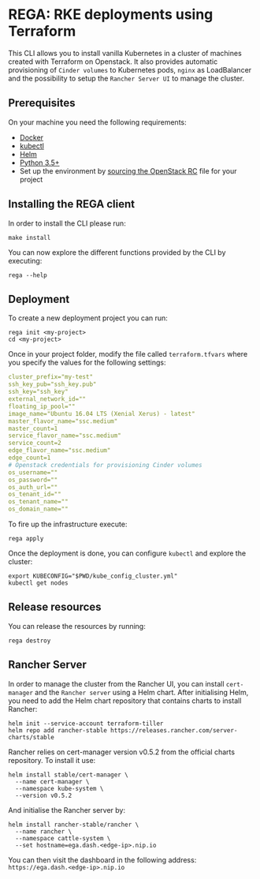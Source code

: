 # REGA: RKE deployments using Terraform

This CLI allows you to install vanilla Kubernetes in a cluster of machines created with Terraform on Openstack. It also provides automatic provisioning of `Cinder volumes` to Kubernetes pods, `nginx` as LoadBalancer and the possibility to setup the `Rancher Server UI` to manage the cluster.

## Prerequisites
On your machine you need the following requirements:

- [Docker](https://www.docker.com/)
- [kubectl](https://kubernetes.io/docs/tasks/tools/install-kubectl/)
- [Helm](https://github.com/helm/helm/releases)
- [Python 3.5+](https://www.python.org/downloads/)
- Set up the environment by [sourcing the OpenStack RC](https://docs.openstack.org/zh_CN/user-guide/common/cli-set-environment-variables-using-openstack-rc.html) file for your project


## Installing the REGA client

In order to install the CLI please run:
```
make install
```
You can now explore the different functions provided by the CLI by executing:
```
rega --help
```

## Deployment

To create a new deployment project you can run:
```
rega init <my-project>
cd <my-project>
```
Once in your project folder, modify the file called `terraform.tfvars` where you specify the values for the following settings:

```yml
cluster_prefix="my-test"
ssh_key_pub="ssh_key.pub"
ssh_key="ssh_key"
external_network_id=""
floating_ip_pool=""
image_name="Ubuntu 16.04 LTS (Xenial Xerus) - latest"
master_flavor_name="ssc.medium"
master_count=1
service_flavor_name="ssc.medium"
service_count=2
edge_flavor_name="ssc.medium"
edge_count=1
# Openstack credentials for provisioning Cinder volumes
os_username=""
os_password=""
os_auth_url=""
os_tenant_id=""
os_tenant_name=""
os_domain_name=""
```

To fire up the infrastructure execute:
```
rega apply
```

Once the deployment is done, you can configure `kubectl` and explore the cluster:

```
export KUBECONFIG="$PWD/kube_config_cluster.yml"
kubectl get nodes
```

## Release resources

You can release the resources by running:

```
rega destroy
```

## Rancher Server

In order to manage the cluster from the Rancher UI, you can install `cert-manager` and the `Rancher server` using a Helm chart. After initialising Helm, you need to add the Helm chart repository that contains charts to install Rancher:

```
helm init --service-account terraform-tiller
helm repo add rancher-stable https://releases.rancher.com/server-charts/stable
```

Rancher relies on cert-manager version v0.5.2 from the official charts repository. To install it use:
```
helm install stable/cert-manager \
  --name cert-manager \
  --namespace kube-system \
  --version v0.5.2
```
And initialise the Rancher server by:
```
helm install rancher-stable/rancher \
  --name rancher \
  --namespace cattle-system \
  --set hostname=ega.dash.<edge-ip>.nip.io
```

You can then visit the dashboard in the following address:
```https://ega.dash.<edge-ip>.nip.io```
